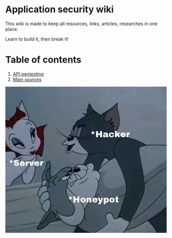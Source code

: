 # Application security wiki
This wiki is made to keep all resources, links, articles, researches in one place. 

Learn to build it, then break it!

# Table of contents

1. [API pentesting](api-pentesting.md)
2. [Main sources](main-sources.md)


![Untitled](https://github.com/Lzmog/appsec-wiki/blob/main/images/honeypot.png)
